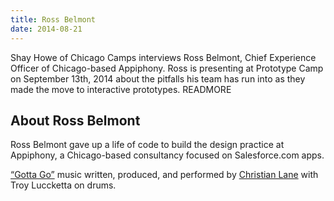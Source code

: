 ```yaml
---
title: Ross Belmont
date: 2014-08-21
---
```


Shay Howe of Chicago Camps interviews Ross Belmont, Chief Experience Officer of Chicago-based Appiphony. Ross is presenting at Prototype Camp on September 13th, 2014 about the pitfalls his team has run into as they made the move to interactive prototypes. READMORE

## About Ross Belmont

Ross Belmont gave up a life of code to build the design practice at Appiphony, a Chicago-based consultancy focused on Salesforce.com apps.

<a href="https://soundcloud.com/clane01/04-gotta-go" rel="nofollow">&#8220;Gotta Go&#8221;</a> music written, produced, and performed by <a href="https://twitter.com/christianlane01" rel="nofollow">Christian Lane</a> with Troy Luccketta on drums.
